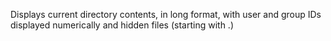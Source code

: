 Displays current directory contents, in long format, with user and group IDs displayed numerically and hidden files (starting with .)
